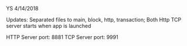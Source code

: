 YS 4/14/2018

Updates: 
Separated files to main, block, http, transaction;
Both Http TCP server starts when app is launched

HTTP Server port: 8881
TCP Server port: 9991
